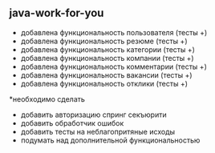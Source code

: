 ## java-work-for-you

* добавлена функциональность пользователя (тесты +)
* добавлена функциональность резюме (тесты +)
* добавлена функциональность категории (тесты +)
* добавлена функциональность компании (тесты +)
* добавлена функциональность комментарии (тесты +)
* добавлена функциональность вакансии (тесты +)
* добавлена функциональность отклики (тесты +)

*необходимо сделать
- добавить авторизацию спринг секъюрити
- добавить обработчик ошибок
- добавить тесты на неблагопритяные исходы
- подумать над дополнительной функциональностью
